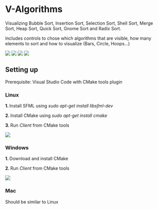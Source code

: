 # V-Algorithms
Visualizing Bubble Sort, Insertion Sort, Selection Sort, Shell Sort, Merge Sort, Heap Sort, Quick Sort, Gnome Sort and Radix Sort.

Includes controls to chose which algorithms that are visible, how many elements to sort and how to visualize (Bars, Circle, Hoops...)

<img src="https://github.com/viesa/V-Algorithms/blob/master/preview_1.png">
<img src="https://github.com/viesa/V-Algorithms/blob/master/preview_2.png">
<img src="https://github.com/viesa/V-Algorithms/blob/master/preview_3.png">
<img src="https://github.com/viesa/V-Algorithms/blob/master/preview_4.png">

## Setting up
Prerequisite: Visual Studio Code with CMake tools plugin

### Linux
<b> 1. </b> Install SFML using <i>sudo apt-get install libsfml-dev</i>

<b> 2. </b> Install CMake using <i>sudo apt-get install cmake</i>

<b> 3. </b> Run <i>Client</i> from CMake tools

<img src="https://github.com/viesa/V-Algorithms/blob/master/startCMakeProject.png">

### Windows
<b> 1. </b> Download and install CMake

<b> 2. </b> Run <i>Client</i> from CMake tools

<img src="https://github.com/viesa/V-Algorithms/blob/master/startCMakeProject.png">

### Mac
Should be similar to Linux
